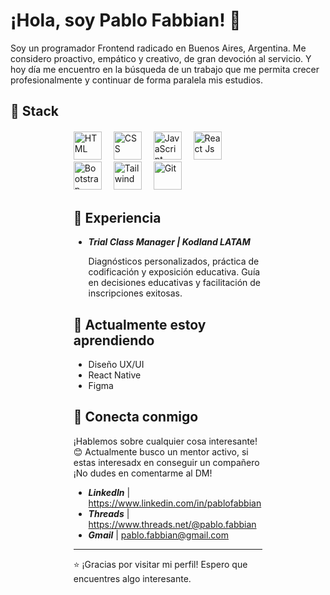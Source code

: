 # ¡Hola, soy Pablo Fabbian! 👋

Soy un programador Frontend radicado en Buenos Aires, Argentina. Me considero proactivo, empático y creativo, de gran devoción al servicio.
Y hoy día me encuentro en la búsqueda de un trabajo que me permita crecer profesionalmente y continuar de forma paralela mis estudios.

## 🚀 Stack

<div float="left" style="width: 60%; margin: 20px auto; margin-bottom: 15px;"">
  <img src="https://imgur.com/xiTRp8L.png" alt="HTML" width="45" style="padding-right: 15px;">
  <img src="https://imgur.com/5b3elD4.png" alt="CSS" width="45" style="padding-right: 15px;">
  <img src="https://imgur.com/QPURzHS.png" alt="JavaScript" width="45" style="padding-right: 15px;">
  <img src="https://i.imgur.com/s8xEsBD.png" alt="React Js" width="45" width="45" style="padding-right: 15px;">
  <img src="https://i.imgur.com/AvKTnxK.png" alt="Bootstrap" width="45" width="45" style="padding-right: 15px;">
  <img src="https://i.imgur.com/nB8BcP9.png" alt="Tailwind" width="45" width="45" style="padding-right: 15px;">
  <img src="https://i.imgur.com/ezaPYYQ.png" alt="Git" width="45">
</p>

## 💼 Experiencia

- **_Trial Class Manager | Kodland LATAM_**
  
  Diagnósticos personalizados, práctica de codificación y exposición educativa.
  Guía en decisiones educativas y facilitación de inscripciones exitosas.

## 🌱 Actualmente estoy aprendiendo

  - Diseño UX/UI
  - React Native
  - Figma


## 🤝 Conecta conmigo

¡Hablemos sobre cualquier cosa interesante! 😊
Actualmente busco un mentor activo, si estas interesadx en conseguir un compañero ¡No dudes en comentarme al DM!

- **_LinkedIn_** | https://www.linkedin.com/in/pablofabbian
- **_Threads_** | https://www.threads.net/@pablo.fabbian
- **_Gmail_** | pablo.fabbian@gmail.com

---

⭐️ ¡Gracias por visitar mi perfil! Espero que encuentres algo interesante.
